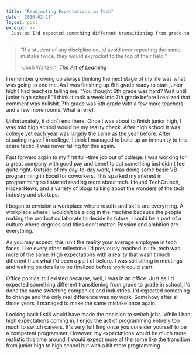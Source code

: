 ```yaml
---
title: "Readjusting Expectations in Tech"
date: '2016-02-11'
layout: post
excerpt: >-
  Just as I'd expected something different transitioning from grade to grade in school, I'd done the same switching companies and industries. I'd expected something to change and the only real difference was my work.
---
```


> "If a student of any discipline could avoid ever repeating the same mistake twice, they would skyrocket to the top of their field."
> 
> -Josh Waitzkin, [_The Art of Learning_](http://www.amazon.com/The-Art-Learning-Journey-Performance/dp/0743277465)

I remember growing up always thinking the next stage of my life was what was going to end me. As I was finishing up 6th grade ready to start junior high I had teachers telling me, "You thought 6th grade was hard? Wait until junior high school!" I think it took a week into 7th grade before I realized that comment was bullshit. 7th grade was 6th grade with a few more teachers and a few more rooms. What a relief.

Unfortunately, it didn't end there. Once I was about to finish junior high, I was told high school would be my reality check. After high school it was college yet each year was largely the same as the year before. After situating myself in college, I think I managed to build up an immunity to this scare tactic. I was never falling for this again.

Fast forward again to my first full-time job out of college. I was working for a great company with good pay and benefits but something just didn't feel quite right. Outside of my day-to-day work, I was doing some basic VB programming in Excel for coworkers. This sparked my interest in programming so I started reading more about tech. I found TechCrunch, HackerNews, and a variety of blogs talking about the wonders of the tech industry and startups.

I began to envision a workplace where results and skills are everything. A workplace where I wouldn't be a cog in the machine because the people making the product collaborate to decide its future. I could be a part of a culture where degrees and titles don't matter. Passion and ambition are everything.

As you may expect, this isn't the reality your average employee in tech faces. Like every other milestone I'd previously reached in life, tech was more of the same. High expectations with a reality that wasn't much different than what I'd been a part of before. I was still sitting in meetings and waiting on details to be finalized before work could start.

Office politics still existed because, well, I was in an office. Just as I'd expected something different transitioning from grade to grade in school, I'd done the same switching companies and industries. I'd expected something to change and the only real difference was my work. Somehow, after all those years, I managed to make the same mistake once again.

Looking back I still would have made the decision to switch jobs. While I had high expectations coming in, I enjoy the act of programming entirely too much to switch careers. It's very fulfilling once you consider yourself to be a competent programmer. However, my expectations would be much more realistic this time around. I would expect more of the same like the transition from junior high to high school but with a bit more programming.
